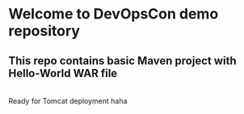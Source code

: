 # Welcome to DevOpsCon demo repository
## This repo contains basic Maven project with Hello-World WAR file 
<BR> Ready for Tomcat deployment 
haha

